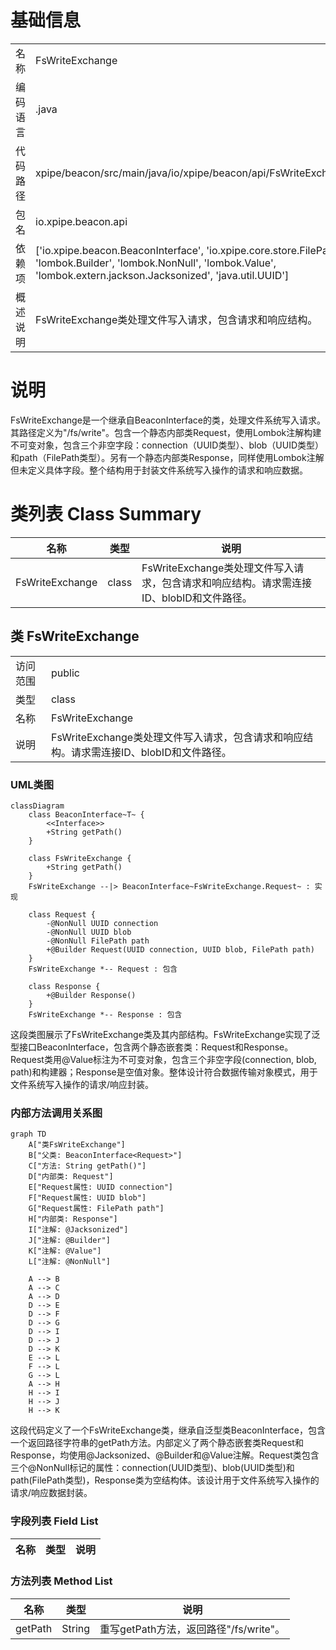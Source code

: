 # 基础信息

|      |      |
|------|------|
| 名称 | FsWriteExchange |
| 编码语言 | .java |
| 代码路径 | xpipe/beacon/src/main/java/io/xpipe/beacon/api/FsWriteExchange.java |
| 包名 | io.xpipe.beacon.api |
| 依赖项 | ['io.xpipe.beacon.BeaconInterface', 'io.xpipe.core.store.FilePath', 'lombok.Builder', 'lombok.NonNull', 'lombok.Value', 'lombok.extern.jackson.Jacksonized', 'java.util.UUID'] |
| 概述说明 | FsWriteExchange类处理文件写入请求，包含请求和响应结构。 |

# 说明

FsWriteExchange是一个继承自BeaconInterface的类，处理文件系统写入请求。其路径定义为"/fs/write"。包含一个静态内部类Request，使用Lombok注解构建不可变对象，包含三个非空字段：connection（UUID类型）、blob（UUID类型）和path（FilePath类型）。另有一个静态内部类Response，同样使用Lombok注解但未定义具体字段。整个结构用于封装文件系统写入操作的请求和响应数据。

# 类列表 Class Summary

| 名称   | 类型  | 说明 |
|-------|------|-------------|
| FsWriteExchange | class | FsWriteExchange类处理文件写入请求，包含请求和响应结构。请求需连接ID、blobID和文件路径。 |



## 类 FsWriteExchange

|      |      |
|------|------|
| 访问范围 | public |
| 类型 | class |
| 名称 | FsWriteExchange |
| 说明 | FsWriteExchange类处理文件写入请求，包含请求和响应结构。请求需连接ID、blobID和文件路径。 |


### UML类图

```mermaid
classDiagram
    class BeaconInterface~T~ {
        <<Interface>>
        +String getPath()
    }

    class FsWriteExchange {
        +String getPath()
    }
    FsWriteExchange --|> BeaconInterface~FsWriteExchange.Request~ : 实现

    class Request {
        -@NonNull UUID connection
        -@NonNull UUID blob
        -@NonNull FilePath path
        +@Builder Request(UUID connection, UUID blob, FilePath path)
    }
    FsWriteExchange *-- Request : 包含

    class Response {
        +@Builder Response()
    }
    FsWriteExchange *-- Response : 包含
```

这段类图展示了FsWriteExchange类及其内部结构。FsWriteExchange实现了泛型接口BeaconInterface<Request>，包含两个静态嵌套类：Request和Response。Request类用@Value标注为不可变对象，包含三个非空字段(connection, blob, path)和构建器；Response是空值对象。整体设计符合数据传输对象模式，用于文件系统写入操作的请求/响应封装。


### 内部方法调用关系图

```mermaid
graph TD
    A["类FsWriteExchange"]
    B["父类: BeaconInterface<Request>"]
    C["方法: String getPath()"]
    D["内部类: Request"]
    E["Request属性: UUID connection"]
    F["Request属性: UUID blob"]
    G["Request属性: FilePath path"]
    H["内部类: Response"]
    I["注解: @Jacksonized"]
    J["注解: @Builder"]
    K["注解: @Value"]
    L["注解: @NonNull"]

    A --> B
    A --> C
    A --> D
    D --> E
    D --> F
    D --> G
    D --> I
    D --> J
    D --> K
    E --> L
    F --> L
    G --> L
    A --> H
    H --> I
    H --> J
    H --> K
```

这段代码定义了一个FsWriteExchange类，继承自泛型类BeaconInterface<Request>，包含一个返回路径字符串的getPath方法。内部定义了两个静态嵌套类Request和Response，均使用@Jacksonized、@Builder和@Value注解。Request类包含三个@NonNull标记的属性：connection(UUID类型)、blob(UUID类型)和path(FilePath类型)，Response类为空结构体。该设计用于文件系统写入操作的请求/响应数据封装。

### 字段列表 Field List

| 名称  | 类型  | 说明 |
|-------|-------|------|

### 方法列表 Method List

| 名称  | 类型  | 说明 |
|-------|-------|------|
| getPath | String | 重写getPath方法，返回路径"/fs/write"。 |





